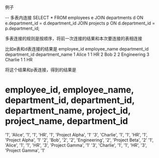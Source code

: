 例子

-- 多表内连接
SELECT *
FROM employees e
JOIN departments d ON e.department_id = d.department_id
JOIN projects p ON d.department_id = p.department_id;

多表连接的规则是按顺序，将前一次连接的结果和本次要连接的表相连接

比如e表和d表连接的结果是
employee_id	employee_name	department_id	department_id	department_name
1	Alice	1	1	HR
2	Bob	2	2	Engineering
3	Charlie	1	1	HR

将这个结果和p表连接，得到的结果是
# employee_id, employee_name, department_id, department_id, department_name, project_id, project_name, department_id
'1', 'Alice', '1', '1', 'HR', '1', 'Project Alpha', '1'
'3', 'Charlie', '1', '1', 'HR', '1', 'Project Alpha', '1'
'2', 'Bob', '2', '2', 'Engineering', '2', 'Project Beta', '2'
'1', 'Alice', '1', '1', 'HR', '3', 'Project Gamma', '1'
'3', 'Charlie', '1', '1', 'HR', '3', 'Project Gamma', '1'
